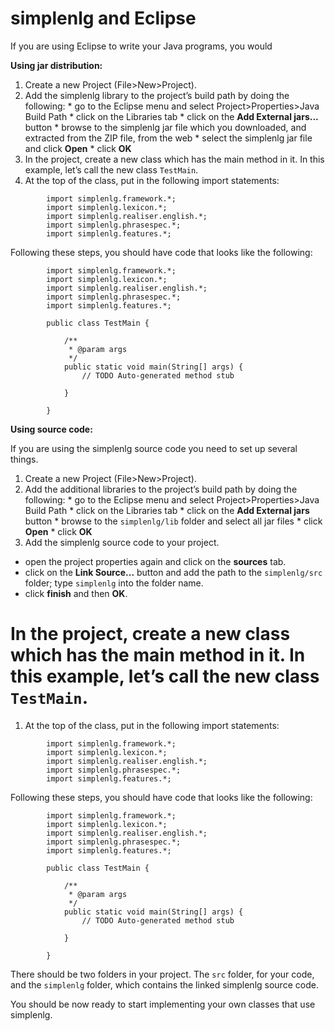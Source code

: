 # simplenlg and Eclipse #
If you are using Eclipse to write your Java programs, you would

**Using jar distribution:**

  1. Create a new Project (File>New>Project).
  1. Add the simplenlg library to the project’s build path by doing the following:
    * go to the Eclipse menu and select Project>Properties>Java Build Path
    * click on the Libraries tab
    * click on the **Add External jars...** button
    * browse to the simplenlg jar file which you downloaded, and extracted from the ZIP file, from the web
    * select the simplenlg jar file and click **Open**
    * click **OK**
  1. In the project, create a new class which has the main method in it. In this example, let’s call the new class `TestMain`.
  1. At the top of the class, put in the following import statements:
```
        import simplenlg.framework.*;
        import simplenlg.lexicon.*;
        import simplenlg.realiser.english.*;
        import simplenlg.phrasespec.*;
        import simplenlg.features.*;
```

Following these steps, you should have code that looks like the following:

```
        import simplenlg.framework.*;
        import simplenlg.lexicon.*;
        import simplenlg.realiser.english.*;
        import simplenlg.phrasespec.*;
        import simplenlg.features.*;

        public class TestMain {

	        /**
        	 * @param args
	         */
        	public static void main(String[] args) {
	        	// TODO Auto-generated method stub

        	}        

        }
```

**Using source code:**

If you are using the simplenlg source code you need to set up several things.

  1. Create a new Project (File>New>Project).
  1. Add the additional libraries to the project’s build path by doing the following:
    * go to the Eclipse menu and select Project>Properties>Java Build Path
    * click on the Libraries tab
    * click on the **Add External jars** button
    * browse to the `simplenlg/lib` folder and select all jar files
    * click **Open**
    * click **OK**
  1. Add the simplenlg source code to your project.
  * open the project properties again and click on the **sources** tab.
  * click on the **Link Source...** button and add the path to the `simplenlg/src` folder; type `simplenlg` into the folder name.
  * click **finish** and then **OK**.
# In the project, create a new class which has the main method in it. In this example, let’s call the new class `TestMain`.
  1. At the top of the class, put in the following import statements:
```
        import simplenlg.framework.*;
        import simplenlg.lexicon.*;
        import simplenlg.realiser.english.*;
        import simplenlg.phrasespec.*;
        import simplenlg.features.*;
```

Following these steps, you should have code that looks like the following:

```
        import simplenlg.framework.*;
        import simplenlg.lexicon.*;
        import simplenlg.realiser.english.*;
        import simplenlg.phrasespec.*;
        import simplenlg.features.*;

        public class TestMain {

	        /**
        	 * @param args
	         */
        	public static void main(String[] args) {
	        	// TODO Auto-generated method stub

        	}        

        }
```

There should be two folders in your project. The `src` folder, for your code, and the `simplenlg` folder, which contains the linked simplenlg source code.

You should be now ready to start implementing your own classes that use simplenlg.